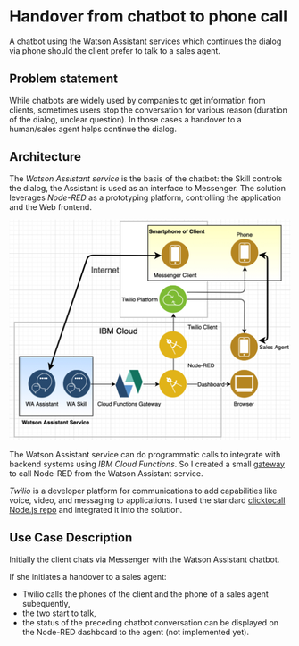 # Handover from chatbot to phone call

A chatbot using the Watson Assistant services which continues the dialog via phone should the client prefer to talk to a sales agent.

## Problem statement
While chatbots are widely used by companies to get information from clients, sometimes users stop the conversation for various reason (duration of the dialog, unclear question). In those cases a handover to a human/sales agent helps continue the dialog.

## Architecture
The *Watson Assistant service* is the basis of the chatbot: the Skill controls the dialog, the Assistant is used as an interface to Messenger.
The solution leverages *Node-RED* as a prototyping platform, controlling the application and the Web frontend.

![Architecture](architecture1.jpg)

The Watson Assistant service can do programmatic calls to integrate with backend systems using *IBM Cloud Functions*. So I created a small [gateway](https://github.com/gitjps/watsonassistant-nodered-gateway) to call Node-RED from the Watson Assistant service.

*Twilio* is a developer platform for communications to  add capabilities like voice, video, and messaging to applications. I used the standard [clicktocall Node.js repo](https://github.com/TwilioDevEd/clicktocall-node) and integrated it into the solution.

## Use Case Description
Initially the client chats via Messenger with the Watson Assistant chatbot. 

If she initiates a handover to a sales agent:
- Twilio calls the phones of the client and the phone of a sales agent subequently,
- the two start to talk,
- the status of the preceding chatbot conversation can be displayed on the Node-RED dashboard to the agent (not implemented yet).
